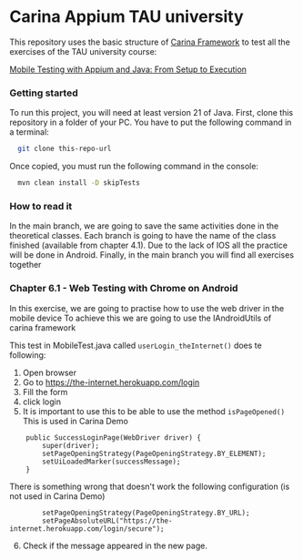 # Carina Appium TAU university
This repository uses the basic structure of [Carina Framework](https://zebrunner.github.io/carina/) to test
all the exercises of the TAU university course:

[Mobile Testing with Appium and Java: From Setup to Execution](https://testautomationu.applitools.com/appium-java-tutorial-1/chapter4.1.html)


### Getting started
To run this project, you will need at least version 21 of Java.
First, clone this repository in a folder of your PC.
You have to put the following command in a terminal:

```bash
  git clone this-repo-url
```
Once copied, you must run the following command in the console:
```bash
  mvn clean install -D skipTests
```

### How to read it
In the main branch, we are going to save the same activities
done in the theoretical classes.
Each branch is going to have
the name of the class finished (available from chapter 4.1).
Due to the lack of IOS all the practice will be done in Android.
Finally, in the main branch you will find all exercises together

### Chapter 6.1 - Web Testing with Chrome on Android
In this exercise, we are going to practise how to use the web driver in the mobile device
To achieve this we are going to use the IAndroidUtils of carina framework

This test in MobileTest.java called `userLogin_theInternet()` does te following:
1. Open browser
2. Go to https://the-internet.herokuapp.com/login 
3. Fill the form
4. click login
5. It is important to use this to be able to use the method `isPageOpened()`
This is used in Carina Demo
``` 
    public SuccessLoginPage(WebDriver driver) {
        super(driver);
        setPageOpeningStrategy(PageOpeningStrategy.BY_ELEMENT);
        setUiLoadedMarker(successMessage);
    }
```
There is something wrong that doesn't work the following configuration (is not used in Carina Demo)
```
        setPageOpeningStrategy(PageOpeningStrategy.BY_URL);
        setPageAbsoluteURL("https://the-internet.herokuapp.com/login/secure");
```
6. Check if the message appeared in the new page.
